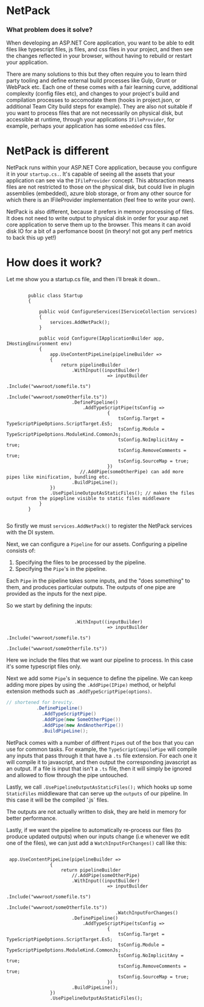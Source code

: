 # NetPack

### What problem does it solve?

When developing an ASP.NET Core application, you want to be able to edit files like typescript files, js files, and css files in your project, and then see the changes reflected in your browser, without having to rebuild or restart your application. 

There are many solutions to this but they often require you to learn third party tooling and define external build processes like Gulp, Grunt or WebPack etc. Each one of these comes with a fair learning curve, additional complexity (config files etc), and changes to your project's build and compilation processes to accomodate them (hooks in project.json, or additional Team City build steps for example). They are also not suitable if you want to process files that are not necessarily on physical disk, but accessible at runtime, through your applications `IFileProvider`, for example, perhaps your application has some `embedded` css files.

# NetPack is different

NetPack runs within your ASP.NET Core application, because you configure it in your `startup.cs.`. It's capable of seeing all the assets that your application can see via the `IFileProvider` concept. This abtsraction means files are not restricted to those on the physical disk, but could live in plugin assemblies (embedded), azure blob storage, or from any other source for which there is an IFileProvider implementation (feel free to write your own).

NetPack is also different, because it prefers in memory processing of files. It does not need to write output to physical disk in order for your asp.net core application to serve them up to the browser. This means it can avoid disk IO for a bit of a perfomance boost (in theory! not got any perf metrics to back this up yet!)


# How does it work?

Let me show you a startup.cs file, and then i'll break it down..

```

        public class Startup
        {

            public void ConfigureServices(IServiceCollection services)
            {
                services.AddNetPack();
            }

            public void Configure(IApplicationBuilder app, IHostingEnvironment env)
            {
                app.UseContentPipeLine(pipelineBuilder =>
                {
                    return pipelineBuilder
                        .WithInput((inputBuilder) 
                                     => inputBuilder
                                        .Include("wwwroot/somefile.ts")
                                        .Include("wwwroot/someOtherfile.ts"))
                        .DefinePipeline()
                            .AddTypeScriptPipe(tsConfig =>
                                     {
                                         tsConfig.Target = TypeScriptPipeOptions.ScriptTarget.Es5;
                                         tsConfig.Module = TypeScriptPipeOptions.ModuleKind.CommonJs;
                                         tsConfig.NoImplicitAny = true;
                                         tsConfig.RemoveComments = true;
                                         tsConfig.SourceMap = true;
                                     })
                           //.AddPipe(someOtherPipe) can add more pipes like minification, bundling etc.
                        .BuildPipeLine();
                })
                .UsePipelineOutputAsStaticFiles(); // makes the files output from the pipepline visible to static files middleware
            }
        }


```

So firstly we must `services.AddNetPack()` to register the NetPack services with the DI system.

Next, we can configure a `Pipeline` for our assets. Configuring a pipeline consists of:

1. Specifying the files to be processed by the pipeline.  
2. Specifying the `Pipe`'s in the pipeline.

Each `Pipe` in the pipeline takes some inputs, and the "does something" to them, and produces particular outputs. The outputs of one pipe are provided as the inputs for the next pipe. 

So we start by defining the inputs:

```

                         .WithInput((inputBuilder) 
                                     => inputBuilder
                                        .Include("wwwroot/somefile.ts")
                                        .Include("wwwroot/someOtherfile.ts"))

```

Here we include the files that we want our pipeline to process. In this case it's some typescript files only.

Next we add some `Pipe`'s in sequence to define the pipeline. We can keep adding more pipes by using the `.AddPipe(IPipe)` method, or helpful extension methods such as `.AddTypeScriptPipe(options)`.

```csharp
// shortened for brevity.
           .DefinePipeline()
             .AddTypeScriptPipe()
             .AddPipe(new SomeOtherPipe())
             .AddPipe(new AndAnotherPipe())
             .BuildPipeLine();
```

NetPack comes with a number of diffrent `Pipe`s out of the box that you can use for common tasks. For example, the `TypeScriptCompilePipe` will compile any inputs that pass through it that have a `.ts` file extension. For each one it will compile it to javascript, and then output the corresponding javascript as an output. If a file is input that isn't a `.ts` file, then it will simply be ignored and allowed to flow through the pipe untouched.

Lastly, we call `.UsePipelineOutputAsStaticFiles();` which hooks up some `StaticFiles` middleware that can serve up the `outputs` of our pipeline. In this case it will be the compiled '.js` files. 

The outputs are not actually written to disk, they are held in memory for better performance.

Lastly, if we want the pipeline to automatically re-process our files (to produce updated outputs) when our inputs change (i.e whenever we edit one of the files), we can just add a `WatchInputForChanges()` call like this:

```

 app.UseContentPipeLine(pipelineBuilder =>
                {
                    return pipelineBuilder
                        //.AddPipe(someOtherPipe)
                        .WithInput((inputBuilder) 
                                     => inputBuilder
                                        .Include("wwwroot/somefile.ts")
                                        .Include("wwwroot/someOtherfile.ts"))
                                        .WatchInputForChanges()
                        .DefinePipeline()
                            .AddTypeScriptPipe(tsConfig =>
                                     {
                                         tsConfig.Target = TypeScriptPipeOptions.ScriptTarget.Es5;
                                         tsConfig.Module = TypeScriptPipeOptions.ModuleKind.CommonJs;
                                         tsConfig.NoImplicitAny = true;
                                         tsConfig.RemoveComments = true;
                                         tsConfig.SourceMap = true;
                                     })
                        .BuildPipeLine();
                })
                .UsePipelineOutputAsStaticFiles();

```



